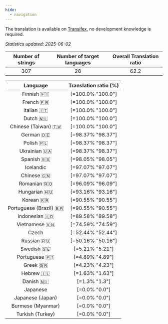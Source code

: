 ```yaml
---
hide:
  - navigation
---
```


<!--
DO NOT EDIT THIS FILE DIRECTLY.
It is generated automatically by transifex_stats.py in the scripts folder.
-->

The translation is available on [Transifex](https://www.transifex.com/quickosm/gui/), no development
knowledge is required.

*Statistics updated: 2025-06-02*

| Number of strings | Number of target languages | Overall Translation ratio |
|:-:|:-:|:-:|
307|28|62.2

| Language | Translation ratio (%) |
|:-:|:-:|
Finnish 🇫🇮|[=100.0% "100.0"]|
French 🇫🇷|[=100.0% "100.0"]|
Italian 🇮🇹|[=100.0% "100.0"]|
Dutch 🇳🇱|[=100.0% "100.0"]|
Chinese (Taiwan) 🇹🇼|[=100.0% "100.0"]|
German 🇩🇪|[=98.37% "98.37"]|
Polish 🇵🇱|[=98.37% "98.37"]|
Ukrainian 🇺🇦|[=98.37% "98.37"]|
Spanish 🇪🇸|[=98.05% "98.05"]|
Icelandic |[=97.07% "97.07"]|
Chinese 🇨🇳|[=97.07% "97.07"]|
Romanian 🇷🇴|[=96.09% "96.09"]|
Hungarian 🇭🇺|[=93.16% "93.16"]|
Korean 🇰🇷|[=90.55% "90.55"]|
Portuguese (Brazil) 🇧🇷|[=90.55% "90.55"]|
Indonesian 🇮🇩|[=89.58% "89.58"]|
Vietnamese 🇻🇳|[=74.59% "74.59"]|
Czech |[=52.44% "52.44"]|
Russian 🇷🇺|[=50.16% "50.16"]|
Swedish 🇸🇪|[=5.21% "5.21"]|
Portuguese 🇵🇹|[=4.89% "4.89"]|
Greek 🇬🇷|[=4.23% "4.23"]|
Hebrew 🇮🇱|[=1.63% "1.63"]|
Danish 🇳🇱|[=1.3% "1.3"]|
Japanese |[=0.0% "0.0"]|
Japanese (Japan) |[=0.0% "0.0"]|
Burmese (Myanmar) |[=0.0% "0.0"]|
Turkish (Turkey) |[=0.0% "0.0"]|

